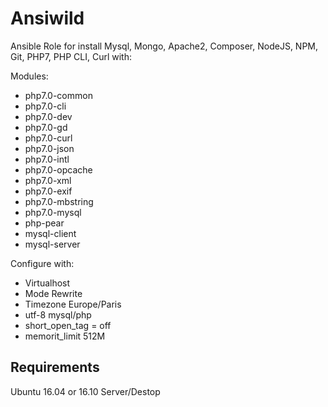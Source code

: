 Ansiwild
=========

Ansible Role for install Mysql, Mongo, Apache2, Composer, NodeJS, NPM, Git, PHP7, PHP CLI, Curl with:

Modules:

- php7.0-common
- php7.0-cli
- php7.0-dev
- php7.0-gd
- php7.0-curl
- php7.0-json
- php7.0-intl
- php7.0-opcache
- php7.0-xml
- php7.0-exif
- php7.0-mbstring
- php7.0-mysql
- php-pear
- mysql-client
- mysql-server

Configure with:

- Virtualhost
- Mode Rewrite
- Timezone Europe/Paris
- utf-8 mysql/php
- short_open_tag = off
- memorit_limit 512M 


Requirements
------------

Ubuntu 16.04 or 16.10 Server/Destop
